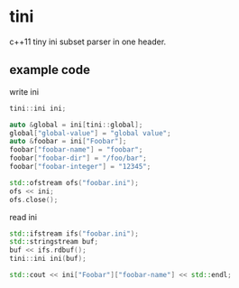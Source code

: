# tini
c++11 tiny ini subset parser in one header.

## example code

write ini
```c++
tini::ini ini;

auto &global = ini[tini::global];
global["global-value"] = "global value";
auto &foobar = ini["Foobar"];
foobar["foobar-name"] = "foobar";
foobar["foobar-dir"] = "/foo/bar";
foobar["foobar-integer"] = "12345";

std::ofstream ofs("foobar.ini");
ofs << ini;
ofs.close();
```

read ini
```c++
std::ifstream ifs("foobar.ini");
std::stringstream buf;
buf << ifs.rdbuf();
tini::ini ini(buf);

std::cout << ini["Foobar"]["foobar-name"] << std::endl;
```

